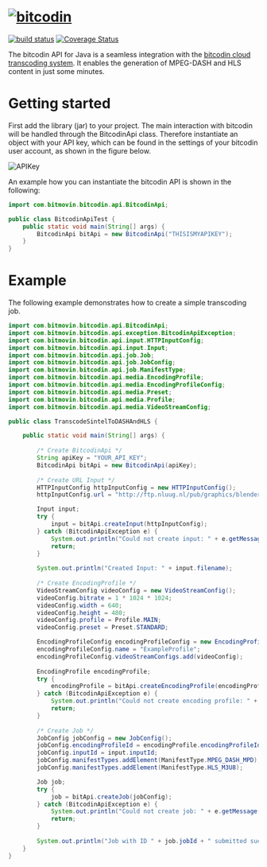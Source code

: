 # [![bitcodin](http://www.bitcodin.com/wp-content/uploads/2014/10/bitcodin-small.gif)](http://www.bitcodin.com)
[![build status](https://travis-ci.org/bitmovin/bitcodin-java.svg)](https://travis-ci.org/bitmovin/bitcodin-java) 
[![Coverage Status](https://coveralls.io/repos/bitmovin/bitcodin-java/badge.svg?branch=master)](https://coveralls.io/r/bitmovin/bitcodin-java?branch=master)

The bitcodin API for Java is a seamless integration with the [bitcodin cloud transcoding system](http://www.bitcodin.com). It enables the generation of MPEG-DASH and HLS content in just some minutes.

# Getting started
First add the library (jar) to your project. The main interaction with bitcodin will be handled through the BitcodinApi class. Therefore instantiate an object with your API key, which can be found in the settings of your bitcodin user account, as shown in the figure below.

![APIKey](http://www.bitcodin.com/wp-content/uploads/2015/06/api_key.png)

An example how you can instantiate the bitcodin API is shown in the following:

```java
import com.bitmovin.bitcodin.api.BitcodinApi;

public class BitcodinApiTest {
    public static void main(String[] args) {
        BitcodinApi bitApi = new BitcodinApi("THISISMYAPIKEY");
    }
}
```
# Example
The following example demonstrates how to create a simple transcoding job.
```java
import com.bitmovin.bitcodin.api.BitcodinApi;
import com.bitmovin.bitcodin.api.exception.BitcodinApiException;
import com.bitmovin.bitcodin.api.input.HTTPInputConfig;
import com.bitmovin.bitcodin.api.input.Input;
import com.bitmovin.bitcodin.api.job.Job;
import com.bitmovin.bitcodin.api.job.JobConfig;
import com.bitmovin.bitcodin.api.job.ManifestType;
import com.bitmovin.bitcodin.api.media.EncodingProfile;
import com.bitmovin.bitcodin.api.media.EncodingProfileConfig;
import com.bitmovin.bitcodin.api.media.Preset;
import com.bitmovin.bitcodin.api.media.Profile;
import com.bitmovin.bitcodin.api.media.VideoStreamConfig;

public class TranscodeSintelToDASHAndHLS {

    public static void main(String[] args) {
        
        /* Create BitcodinApi */
        String apiKey = "YOUR_API_KEY";
        BitcodinApi bitApi = new BitcodinApi(apiKey);
        
        /* Create URL Input */
        HTTPInputConfig httpInputConfig = new HTTPInputConfig();
        httpInputConfig.url = "http://ftp.nluug.nl/pub/graphics/blender/demo/movies/Sintel.2010.720p.mkv";

        Input input;
        try {
            input = bitApi.createInput(httpInputConfig);
        } catch (BitcodinApiException e) {
            System.out.println("Could not create input: " + e.getMessage());
            return;
        }
        
        System.out.println("Created Input: " + input.filename);
        
        /* Create EncodingProfile */
        VideoStreamConfig videoConfig = new VideoStreamConfig();
        videoConfig.bitrate = 1 * 1024 * 1024;
        videoConfig.width = 640;
        videoConfig.height = 480;
        videoConfig.profile = Profile.MAIN;
        videoConfig.preset = Preset.STANDARD;

        EncodingProfileConfig encodingProfileConfig = new EncodingProfileConfig();
        encodingProfileConfig.name = "ExampleProfile";
        encodingProfileConfig.videoStreamConfigs.add(videoConfig);
        
        EncodingProfile encodingProfile;
        try {
            encodingProfile = bitApi.createEncodingProfile(encodingProfileConfig);
        } catch (BitcodinApiException e) {
            System.out.println("Could not create encoding profile: " + e.getMessage());
            return;
        }
        
        /* Create Job */
        JobConfig jobConfig = new JobConfig();
        jobConfig.encodingProfileId = encodingProfile.encodingProfileId;
        jobConfig.inputId = input.inputId;
        jobConfig.manifestTypes.addElement(ManifestType.MPEG_DASH_MPD);
        jobConfig.manifestTypes.addElement(ManifestType.HLS_M3U8);

        Job job;
        try {
            job = bitApi.createJob(jobConfig);
        } catch (BitcodinApiException e) {
            System.out.println("Could not create job: " + e.getMessage());
            return;
        }
        
        System.out.println("Job with ID " + job.jobId + " submitted successfully!");
    }
}
```


